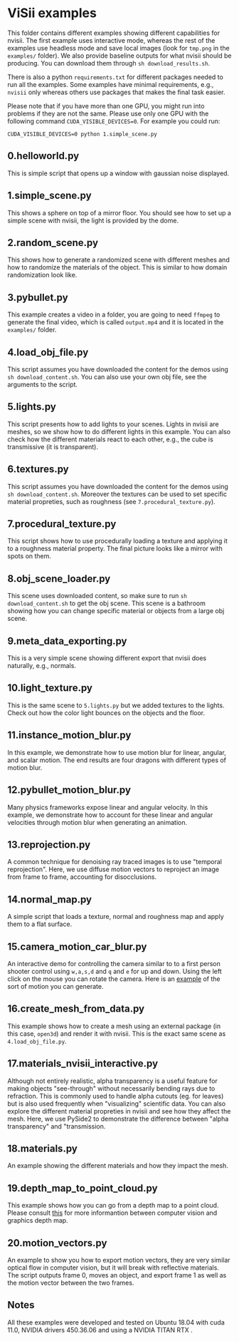 # ViSii examples

This folder contains different examples showing different capabilities for nvisii. 
The first example uses interactive mode, whereas the rest of the examples 
use headless mode and save local images (look for `tmp.png` in the `examples/` 
folder). 
We also provide baseline outputs for what nvisii should be producing. 
You can download them through `sh download_results.sh`. 

There is also a python `requirements.txt` for different packages needed to run all the examples. 
Some examples have minimal requirements, e.g., `nvisii` only whereas others use packages that 
makes the final task easier. 

Please note that if you have more than one GPU, you might run into problems if they 
are not the same. Please use only one GPU with the following command `CUDA_VISIBLE_DEVICES=0`. 
For example you could run: 
```
CUDA_VISIBLE_DEVICES=0 python 1.simple_scene.py
```


## 0.helloworld.py
This is simple script that opens up a window with gaussian noise displayed. 


## 1.simple_scene.py
This shows a sphere on top of a mirror floor. You should see how to set up a simple scene 
with nvisii, the light is provided by the dome. 


## 2.random_scene.py
This shows how to generate a randomized scene with different meshes and how to randomize 
the materials of the object. This is similar to how domain randomization look like. 


## 3.pybullet.py
This example creates a video in a folder, you are going to need `ffmpeg` to generate 
the final video, which is called `output.mp4` and it is located in the `examples/` folder.


## 4.load_obj_file.py
This script assumes you have downloaded the content for the demos using `sh download_content.sh`. 
You can also use your own obj file, see the arguments to the script. 


## 5.lights.py
This script presents how to add lights to your scenes. Lights in nvisii are meshes, 
so we show how to do different lights in this example. You can also check how the different 
materials react to each other, e.g., the cube is transmissive (it is transparent). 


## 6.textures.py
This script assumes you have downloaded the content for the demos using `sh download_content.sh`. 
Moreover the textures can be used to set specific material propreties, such as 
roughness (see `7.procedural_texture.py`). 


## 7.procedural_texture.py
This script shows how to use procedurally loading a texture and applying it to a roughness 
material property. The final picture looks like a mirror with spots on them. 


## 8.obj_scene_loader.py
This scene uses downloaded content, so make sure to run `sh download_content.sh` to get 
the obj scene. This scene is a bathroom showing how you can change specific material or objects
from a large obj scene.   


## 9.meta_data_exporting.py
This is a very simple scene showing different export that nvisii does naturally, e.g., normals. 


## 10.light_texture.py
This is the same scene to `5.lights.py` but we added textures to the lights. Check out 
how the color light bounces on the objects and the floor. 

## 11.instance_motion_blur.py
In this example, we demonstrate how to use motion blur for linear, angular, and scalar motion.
The end results are four dragons with different types of motion blur.

## 12.pybullet_motion_blur.py
Many physics frameworks expose linear and angular velocity. In this example, we 
demonstrate how to account for these linear and angular velocities through motion blur 
when generating an animation.

## 13.reprojection.py
A common technique for denoising ray traced images is to use "temporal reprojection". 
Here, we use diffuse motion vectors to reproject an image from frame to frame, accounting
for disocclusions.

## 14.normal_map.py
A simple script that loads a texture, normal and roughness map and apply them to a flat surface. 

## 15.camera_motion_car_blur.py
An interactive demo for controlling the camera similar to to a first person shooter control using `w,a,s,d` and `q` and `e` for up and down. Using the left click on the mouse you can rotate the camera. Here is an [example](https://imgur.com/VYda2UF) of the sort of motion you can generate.

## 16.create_mesh_from_data.py
This example shows how to create a mesh using an external package (in this case, `open3d`) and render it with nvisii. 
This is the exact same scene as `4.load_obj_file.py`. 

## 17.materials_nvisii_interactive.py
Although not entirely realistic, alpha transparency is a useful feature for making objects "see-through" without necessarily bending rays due to refraction. This is commonly used to handle alpha cutouts (eg. for leaves) but is also used frequently when "visualizing" scientific data. 
You can also explore the different material propreties in nvisii and see how they affect the mesh. 
Here, we use PySide2 to demonstrate the difference between "alpha transparency" and "transmission.

## 18.materials.py
An example showing the different materials and how they impact the mesh. 

## 19.depth_map_to_point_cloud.py
This example shows how you can go from a depth map to a point cloud. Please consult [this](https://dsp.stackexchange.com/questions/26373/what-is-the-difference-between-a-range-image-and-a-depth-map) for more informantion between computer vision and graphics depth map. 

## 20.motion_vectors.py
An example to show you how to export motion vectors, they are very similar optical flow in computer vision, but it will break with reflective materials. The script outputs frame 0, moves an object, and export frame 1 as well as the motion vector between the two frames. 


## Notes
All these examples were developed and tested on Ubuntu 18.04 with cuda 11.0, NVIDIA drivers
450.36.06 and using a NVIDIA TITAN RTX . 


<!-- ## TODO
- exporting data is missing segmentation id for objects -->
